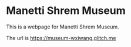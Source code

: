 Manetti Shrem Museum
=================

This is a webpage for Manetti Shrem Museum.

The url is https://museum-wxiwang.glitch.me
